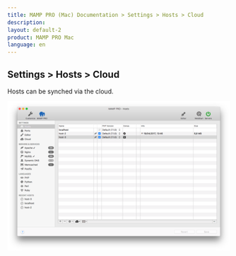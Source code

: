 ```yaml
---
title: MAMP PRO (Mac) Documentation > Settings > Hosts > Cloud
description: 
layout: default-2
product: MAMP PRO Mac
language: en
---
```


## Settings > Hosts > Cloud

Hosts can be synched via the cloud.

![MAMP](/en/MAMP-PRO-Mac/Settings/Hosts/Cloud/cloud.png)
